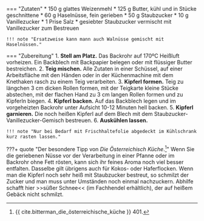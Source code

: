 === "Zutaten"
    * 150 g glattes Weizenmehl
    * 125 g Butter, kühl und in Stücke geschnittene
    * 60 g Haselnüsse, fein gerieben
    * 50 g Staubzucker
    * 10 g Vanillezucker
    * 1 Prise Salz
    * gesiebter Staubzucker vermischt mit Vanillezucker zum Bestreuen

    !!! note "Ersatzweise kann mann auch Walnüsse gemischt mit Haselnüssen."

=== "Zubereitung"
    1. **Stell am Platz.** Das Backrohr auf 170ºC Heißluft vorheizen. Ein Backblech mit Backpapier belegen oder mit flüssiger Butter bestreichen.
    2. **Teig mischen.** Alle Zutaten in einer Schüssel, auf einer Arbeitsfläche mit den Händen oder in der Küchenmachine mit dem Knethaken rasch zu einem Teig verarbeiten.
    3. **Kipferl formen.** Teig zu längchen 3 cm dicken Rollen formen, mit der Teigkarte kleine Stücke abstechen, mit der flachen Hand zu 3 cm langen Rollen formen und zu Kipferln biegen.
    4. **Kipferl backen.** Auf das Backblech legen und im vorgeheizten Backrohr unter Aufsicht 10-12 Minuten hell backen.
    5. **Kipferl garnieren.** Die noch heißen Kipferl auf dem Blech mit dem Staubzucker-Vanillezucker-Gemisch bestreuen.
    6. **Auskühlen lassen.**

    !!! note "Nur bei Bedarf mit Frischhaltefolie abgedeckt im Kühlschrank kurz rasten lassen."

???+ quote "Der besondere Tipp von *Die Österreichisch Küche*.[^bitterman]"
    Wenn Sie die geriebenen Nüsse vor der Verarbeitung in einer Pfanne oder im Backrohr ohne Fett rösten, kann sich ihr feines Aroma noch viel besser entfalten. Dasselbe gilt übrigens auch für Kokos- oder Haferflocken. Wenn man die Kipferl noch sehr heiß mit Staubzucker bestreut, so schmilzt der Zucker und man muss unter Umständen noch einmal nachzuckern. Abhilfe schafft hier >>süßer Schnee<< (im Fachhendel erhältlich), der auf heißem Gebäck nicht schmilzt.

[^bitterman]:
    {{ cite.bitterman_die_österreichische_küche }}
    401.
